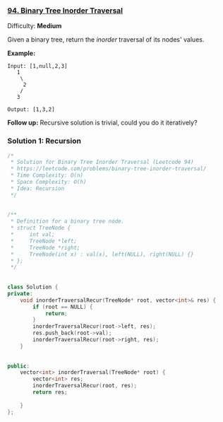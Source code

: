   
  
  
  
### [94\. Binary Tree Inorder Traversal](https://leetcode.com/problems/binary-tree-inorder-traversal/ )
  
  
Difficulty: **Medium**
  
  
Given a binary tree, return the _inorder_ traversal of its nodes' values.
  
**Example:**
  
```
Input: [1,null,2,3]
   1
    \
     2
    /
   3
  
Output: [1,3,2]
```
  
**Follow up:** Recursive solution is trivial, could you do it iteratively?
  
  
### Solution 1: Recursion
  
  
```cpp
/*
 * Solution for Binary Tree Inorder Traversal (Leetcode 94)
 * https://leetcode.com/problems/binary-tree-inorder-traversal/
 * Time Complexity: O(n)
 * Space Complexity: O(h)
 * Idea: Recursion
 */
  
  
/**
 * Definition for a binary tree node.
 * struct TreeNode {
 *     int val;
 *     TreeNode *left;
 *     TreeNode *right;
 *     TreeNode(int x) : val(x), left(NULL), right(NULL) {}
 * };
 */
  
  
class Solution {
private:
    void inorderTraversalRecur(TreeNode* root, vector<int>& res) {
        if (root == NULL) {
            return;
        }
        inorderTraversalRecur(root->left, res);
        res.push_back(root->val);
        inorderTraversalRecur(root->right, res);
    }
  
  
public:
    vector<int> inorderTraversal(TreeNode* root) {
        vector<int> res;
        inorderTraversalRecur(root, res);
        return res;
  
    }
};
```  
  